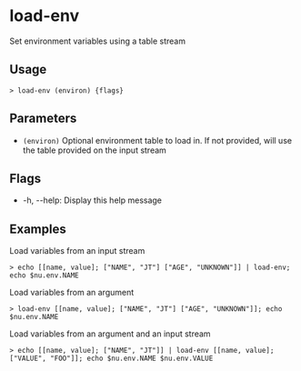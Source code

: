 # load-env
Set environment variables using a table stream

## Usage
```shell
> load-env (environ) {flags} 
 ```

## Parameters
* `(environ)` Optional environment table to load in. If not provided, will use the table provided on the input stream

## Flags
* -h, --help: Display this help message

## Examples
  Load variables from an input stream
```shell
> echo [[name, value]; ["NAME", "JT"] ["AGE", "UNKNOWN"]] | load-env; echo $nu.env.NAME
 ```

  Load variables from an argument
```shell
> load-env [[name, value]; ["NAME", "JT"] ["AGE", "UNKNOWN"]]; echo $nu.env.NAME
 ```

  Load variables from an argument and an input stream
```shell
> echo [[name, value]; ["NAME", "JT"]] | load-env [[name, value]; ["VALUE", "FOO"]]; echo $nu.env.NAME $nu.env.VALUE
 ```


